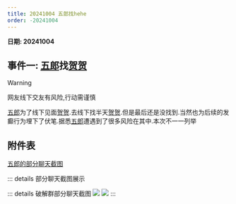 ```yaml
---
title: 20241004 五郎找hehe
order: -20241004
---
```


**日期: 20241004**  

## 事件一: [五郎](https://www.yhchat.com/user/homepage/9120256)找[贺贺](https://www.yhchat.com/user/homepage/8826514)  

> [!warning]
> 网友线下交友有风险,行动需谨慎

[五郎](https://www.yhchat.com/user/homepage/9120256)为了线下见面[贺贺](https://www.yhchat.com/user/homepage/8826514).去线下找半天[贺贺](https://www.yhchat.com/user/homepage/8826514).但是最后还是没找到.当然也为后续的发癫行为埋下了伏笔.据悉[五郎](https://www.yhchat.com/user/homepage/9120256)遭遇到了很多风险在其中.本次不一一列举

## 附件表

[五郎的部分聊天截图](https://img.yyyyt.top/vuepress/blog/yh/events/2024/1004/yh_events_20241004.zip)

::: details 部分聊天截图展示

::: details 破解群部分聊天截图
![](https://img.yyyyt.top/vuepress/blog/yh/events/2024/1004/%E4%BA%94%E9%83%8E%E7%A0%B4%E8%A7%A3%E7%BE%A4%E6%B6%88%E6%81%AF1.png)
![](https://img.yyyyt.top/vuepress/blog/yh/events/2024/1004/%E4%BA%94%E9%83%8E%E7%A0%B4%E8%A7%A3%E7%BE%A4%E6%B6%88%E6%81%AF2.png)
:::